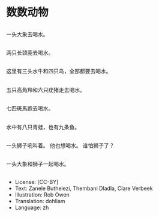 # 数数动物

##
一头大象去喝水。

##
两只长颈鹿去喝水。

##
这里有三头水牛和四只鸟，全部都要去喝水。

##
五只高角羚和六只疣猪走去喝水。

##
七匹斑馬跑去喝水。

##
水中有八只青蛙，也有九条鱼。

##
一头狮子吼叫着。
他也想喝水。
谁怕狮子了？

##
一头大象和狮子一起喝水。

##
* License: [CC-BY]
* Text: Zanele Buthelezi, Thembani Dladla, Clare Verbeek
* Illustration: Rob Owen
* Translation: dohliam
* Language: zh
